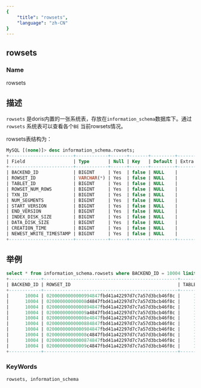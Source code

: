 ```yaml
---
{
    "title": "rowsets",
    "language": "zh-CN"
}
---
```


<!--
Licensed to the Apache Software Foundation (ASF) under one
or more contributor license agreements.  See the NOTICE file
distributed with this work for additional information
regarding copyright ownership.  The ASF licenses this file
to you under the Apache License, Version 2.0 (the
"License"); you may not use this file except in compliance
with the License.  You may obtain a copy of the License at

  http://www.apache.org/licenses/LICENSE-2.0

Unless required by applicable law or agreed to in writing,
software distributed under the License is distributed on an
"AS IS" BASIS, WITHOUT WARRANTIES OR CONDITIONS OF ANY
KIND, either express or implied.  See the License for the
specific language governing permissions and limitations
under the License.
-->

## rowsets

### Name

<version since="1.2">

rowsets

</version>

## 描述

`rowsets` 是doris内置的一张系统表，存放在`information_schema`数据库下。通过 `rowsets` 系统表可以查看各个`BE` 当前rowsets情况。

rowsets表结构为：
```sql
MySQL [(none)]> desc information_schema.rowsets;
+------------------------+------------+------+-------+---------+-------+
| Field                  | Type       | Null | Key   | Default | Extra |
+------------------------+------------+------+-------+---------+-------+
| BACKEND_ID             | BIGINT     | Yes  | false | NULL    |       |
| ROWSET_ID              | VARCHAR(*) | Yes  | false | NULL    |       |
| TABLET_ID              | BIGINT     | Yes  | false | NULL    |       |
| ROWSET_NUM_ROWS        | BIGINT     | Yes  | false | NULL    |       |
| TXN_ID                 | BIGINT     | Yes  | false | NULL    |       |
| NUM_SEGMENTS           | BIGINT     | Yes  | false | NULL    |       |
| START_VERSION          | BIGINT     | Yes  | false | NULL    |       |
| END_VERSION            | BIGINT     | Yes  | false | NULL    |       |
| INDEX_DISK_SIZE        | BIGINT     | Yes  | false | NULL    |       |
| DATA_DISK_SIZE         | BIGINT     | Yes  | false | NULL    |       |
| CREATION_TIME          | BIGINT     | Yes  | false | NULL    |       |
| NEWEST_WRITE_TIMESTAMP | BIGINT     | Yes  | false | NULL    |       |
+------------------------+------------+------+-------+---------+-------+
```

## 举例

```sql
select * from information_schema.rowsets where BACKEND_ID = 10004 limit 10;
+------------+--------------------------------------------------+-----------+-----------------+
| BACKEND_ID | ROWSET_ID                                        | TABLET_ID | ROWSET_NUM_ROWS | TXN_ID | NUM_SEGMENTS | START_VERSION | END_VERSION | INDEX_DISK_SIZE | DATA_DISK_SIZE | CREATION_TIME | OLDEST_WRITE_TIMESTAMP | NEWEST_WRITE_TIMESTAMP |
+------------+--------------------------------------------------+-----------+-----------------+
|      10004 | 02000000000000994847fbd41a42297d7c7a57d3bcb46f8c |     10771 |           66850 |      6 |            1 |             3 |           3 |            2894 |         688855 |    1659964582 |             1659964581 |             1659964581 |
|      10004 | 020000000000008d4847fbd41a42297d7c7a57d3bcb46f8c |     10771 |           66850 |      2 |            1 |             2 |           2 |            2894 |         688855 |    1659964575 |             1659964574 |             1659964574 |
|      10004 | 02000000000000894847fbd41a42297d7c7a57d3bcb46f8c |     10771 |               0 |      0 |            0 |             0 |           1 |               0 |              0 |    1659964567 |             1659964567 |             1659964567 |
|      10004 | 020000000000009a4847fbd41a42297d7c7a57d3bcb46f8c |     10773 |           66639 |      6 |            1 |             3 |           3 |            2897 |         686828 |    1659964582 |             1659964581 |             1659964581 |
|      10004 | 020000000000008e4847fbd41a42297d7c7a57d3bcb46f8c |     10773 |           66639 |      2 |            1 |             2 |           2 |            2897 |         686828 |    1659964575 |             1659964574 |             1659964574 |
|      10004 | 02000000000000884847fbd41a42297d7c7a57d3bcb46f8c |     10773 |               0 |      0 |            0 |             0 |           1 |               0 |              0 |    1659964567 |             1659964567 |             1659964567 |
|      10004 | 02000000000000984847fbd41a42297d7c7a57d3bcb46f8c |     10757 |           66413 |      6 |            1 |             3 |           3 |            2893 |         685381 |    1659964582 |             1659964581 |             1659964581 |
|      10004 | 020000000000008c4847fbd41a42297d7c7a57d3bcb46f8c |     10757 |           66413 |      2 |            1 |             2 |           2 |            2893 |         685381 |    1659964575 |             1659964574 |             1659964574 |
|      10004 | 02000000000000874847fbd41a42297d7c7a57d3bcb46f8c |     10757 |               0 |      0 |            0 |             0 |           1 |               0 |              0 |    1659964567 |             1659964567 |             1659964567 |
|      10004 | 020000000000009c4847fbd41a42297d7c7a57d3bcb46f8c |     10739 |            1698 |      8 |            1 |             3 |           3 |             454 |          86126 |    1659964582 |             1659964582 |             1659964582 |
+------------+--------------------------------------------------+-----------+-----------------+
```

### KeyWords

    rowsets, information_schema